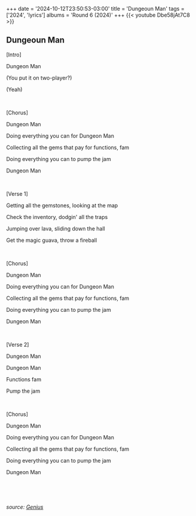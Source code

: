 +++
date = '2024-10-12T23:50:53-03:00'
title = 'Dungeoun Man'
tags = ['2024', 'lyrics']
albums = 'Round 6 (2024)'
+++
{{< youtube Dbe58jAt7C8 >}}

## Dungeoun Man

[Intro]

Dungeon Man

(You put it on two-player?)

(Yeah)

&nbsp;

[Chorus]

Dungeon Man

Doing everything you can for Dungeon Man

Collecting all the gems that pay for functions, fam

Doing everything you can to pump the jam

Dungeon Man

&nbsp;

[Verse 1]

Getting all the gemstones, looking at the map

Check the inventory, dodgin' all the traps

Jumping over lava, sliding down the hall

Get the magic guava, throw a fireball

&nbsp;

[Chorus]

Dungeon Man

Doing everything you can for Dungeon Man

Collecting all the gems that pay for functions, fam

Doing everything you can to pump the jam

Dungeon Man

&nbsp;

[Verse 2]

Dungeon Man

Dungeon Man

Functions fam

Pump the jam

&nbsp;

[Chorus]

Dungеon Man

Doing everything you can for Dungeon Man

Collеcting all the gems that pay for functions, fam

Doing everything you can to pump the jam

Dungeon Man

&nbsp;

&nbsp;

_source: [Genius](https://genius.com/artists/First-of-october)_
